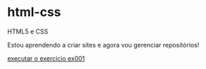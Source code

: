 # html-css
 HTML5 e CSS

Estou aprendendo a criar sites e agora vou gerenciar repositórios!

<a href="https://julinxj.github.io/html-css/exercicio/ex001/index.html"> executar o exercicio ex001</a>